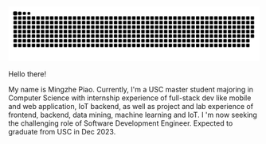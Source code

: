 <picture>
  <source media="(prefers-color-scheme: dark)" srcset="https://raw.githubusercontent.com/piaomz/piaomz/output/github-contribution-grid-snake-dark.svg">
  <source media="(prefers-color-scheme: light)" srcset="https://raw.githubusercontent.com/piaomz/piaomz/output/github-contribution-grid-snake.svg">
  <img alt="github contribution grid snake animation" src="https://raw.githubusercontent.com/piaomz/piaomz/output/github-contribution-grid-snake.svg">
</picture>



Hello there! 

My name is Mingzhe Piao. Currently, I'm a USC master student majoring in Computer Science with internship experience of full-stack dev like mobile and web application, IoT backend, as well as project and lab experience of frontend, backend, data mining, machine learning and IoT. 
I 'm now seeking the challenging role of Software Development Engineer.
Expected to graduate from USC in Dec 2023.
